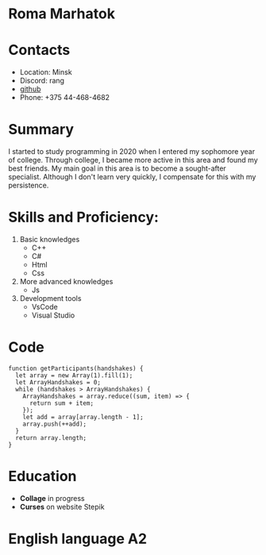 # Roma Marhatok
# Contacts
- Location: Minsk
- Discord: rang
- [github](https://github.com/roma-marhatok-45tp)
- Phone: +375 44-468-4682
# Summary
I started to study programming in 2020 when I entered my sophomore year of college. Through college, I became more active in this area and found my best friends. My main goal in this area is to become a sought-after specialist. Although I don't learn very quickly, I compensate for this with my persistence.
# Skills and Proficiency:
1. Basic knowledges
   - С++
   - С#
   - Html
   - Css
2. More advanced knowledges
   - Js
3. Development tools
   - VsCode
   - Visual Studio
# Code
```
function getParticipants(handshakes) {
  let array = new Array(1).fill(1);
  let ArrayHandshakes = 0;
  while (handshakes > ArrayHandshakes) {
    ArrayHandshakes = array.reduce((sum, item) => {
      return sum + item;
    });
    let add = array[array.length - 1];
    array.push(++add);
  }
  return array.length;
}
```
# Education
- __Collage__  in progress
- __Curses__ on website Stepik
# English language __A2__